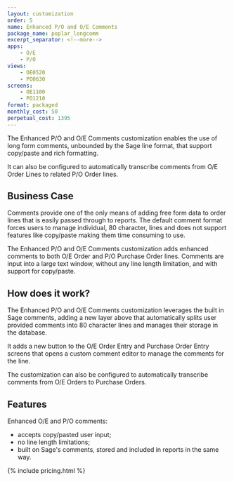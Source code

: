 ```yaml
---
layout: customization
order: 5
name: Enhanced P/O and O/E Comments
package_name: poplar_longcomm
excerpt_separator: <!--more-->
apps:
    - O/E
    - P/O
views:
    - OE0520
    - PO0630
screens:
    - OE1100
    - PO1210
format: packaged
monthly_cost: 50
perpetual_cost: 1395
---
```


The Enhanced P/O and O/E Comments customization enables the use of
long form comments, unbounded by the Sage line format, that support 
copy/paste and rich formatting.  

It can also be configured to automatically
transcribe comments from O/E Order Lines to related P/O Order lines.
<!--more-->

## Business Case

Comments provide one of the only means of adding free form data to
order lines that is easily passed through to reports.  The default
comment format forces users to manage individual, 80 character, lines
and does not support features like copy/paste making them time consuming
to use.

The Enhanced P/O and O/E Comments customization adds enhanced comments
to both O/E Order and P/O Purchase Order lines.  Comments are input
into a large text window, without any line length limitation, and with
support for copy/paste.

## How does it work?

The Enhanced P/O and O/E Comments customization leverages the built in
Sage comments, adding a new layer above that automatically splits user
provided comments into 80 character lines and manages their storage in
the database.  

It adds a new button to the O/E Order Entry and Purchase Order Entry 
screens that opens a custom comment editor to manage the comments for the
line.  

The customization can also be configured to automatically transcribe comments
from O/E Orders to Purchase Orders.

## Features

Enhanced O/E and P/O comments:

- accepts copy/pasted user input;
- no line length limitations;
- built on Sage's comments, stored and included in reports in the same way.

{% include pricing.html %}
